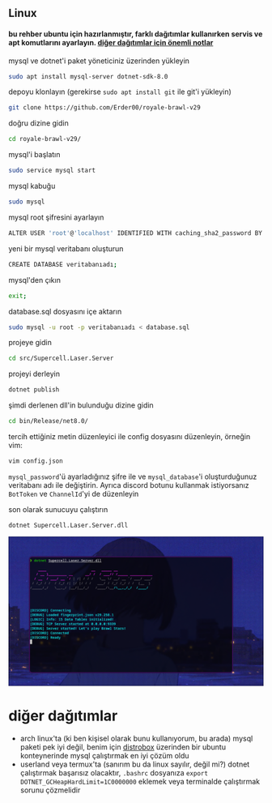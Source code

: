 ## Linux

#### bu rehber ubuntu için hazırlanmıştır, farklı dağıtımlar kullanırken servis ve apt komutlarını ayarlayın. [diğer dağıtımlar için önemli notlar](https://github.com/Erder00/royale-brawl-v29/blob/main/docs/Linux.md#other-distros)

mysql ve dotnet'i paket yöneticiniz üzerinden yükleyin
```bash
sudo apt install mysql-server dotnet-sdk-8.0
```
depoyu klonlayın (gerekirse `sudo apt install git` ile git'i yükleyin)
```bash
git clone https://github.com/Erder00/royale-brawl-v29
```
doğru dizine gidin
```bash
cd royale-brawl-v29/
```
mysql'i başlatın
```bash
sudo service mysql start
```
mysql kabuğu
```bash
sudo mysql
```
mysql root şifresini ayarlayın
```bash
ALTER USER 'root'@'localhost' IDENTIFIED WITH caching_sha2_password BY 'ŞİFRENİZ';
```
yeni bir mysql veritabanı oluşturun
```bash
CREATE DATABASE veritabanıadı;
```
mysql'den çıkın
```bash
exit;
```
database.sql dosyasını içe aktarın
```bash
sudo mysql -u root -p veritabanıadı < database.sql
```
projeye gidin
```bash
cd src/Supercell.Laser.Server
```
projeyi derleyin
```bash
dotnet publish
```
şimdi derlenen dll'in bulunduğu dizine gidin
```bash
cd bin/Release/net8.0/
```
tercih ettiğiniz metin düzenleyici ile config dosyasını düzenleyin, örneğin vim:
```bash
vim config.json
```
`mysql_password`'ü ayarladığınız şifre ile ve `mysql_database`'i oluşturduğunuz veritabanı adı ile değiştirin. Ayrıca discord botunu kullanmak istiyorsanız `BotToken` ve `ChannelId`'yi de düzenleyin

son olarak sunucuyu çalıştırın
```bash
dotnet Supercell.Laser.Server.dll
```
![linux'ta sunucu](https://github.com/Erder00/royale-brawl-v29/blob/main/docs/screenshots/server-linux.png?raw=true)

# diğer dağıtımlar
- arch linux'ta (ki ben kişisel olarak bunu kullanıyorum, bu arada) mysql paketi pek iyi değil, benim için [distrobox](https://distrobox.it) üzerinden bir ubuntu konteynerinde mysql çalıştırmak en iyi çözüm oldu
- userland veya termux'ta (sanırım bu da linux sayılır, değil mi?) dotnet çalıştırmak başarısız olacaktır, `.bashrc` dosyanıza `export DOTNET_GCHeapHardLimit=1C0000000` eklemek veya terminalde çalıştırmak sorunu çözmelidir
